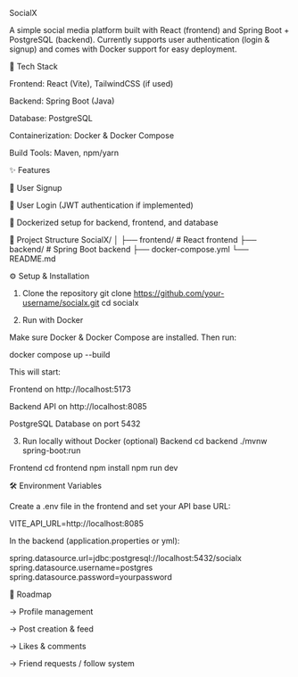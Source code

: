 SocialX

A simple social media platform built with React (frontend) and Spring Boot + PostgreSQL (backend).
Currently supports user authentication (login & signup) and comes with Docker support for easy deployment.

🚀 Tech Stack

Frontend: React (Vite), TailwindCSS (if used)

Backend: Spring Boot (Java)

Database: PostgreSQL

Containerization: Docker & Docker Compose

Build Tools: Maven, npm/yarn

✨ Features

🔑 User Signup

🔐 User Login (JWT authentication if implemented)

🐳 Dockerized setup for backend, frontend, and database

📂 Project Structure
SocialX/
│
├── frontend/         # React frontend
├── backend/          # Spring Boot backend
├── docker-compose.yml
└── README.md

⚙️ Setup & Installation
1. Clone the repository
git clone https://github.com/your-username/socialx.git
cd socialx

2. Run with Docker

Make sure Docker & Docker Compose are installed. Then run:

docker compose up --build


This will start:

Frontend on http://localhost:5173

Backend API on http://localhost:8085

PostgreSQL Database on port 5432

3. Run locally without Docker (optional)
Backend
cd backend
./mvnw spring-boot:run

Frontend
cd frontend
npm install
npm run dev

🛠️ Environment Variables

Create a .env file in the frontend and set your API base URL:

VITE_API_URL=http://localhost:8085


In the backend (application.properties or yml):

spring.datasource.url=jdbc:postgresql://localhost:5432/socialx
spring.datasource.username=postgres
spring.datasource.password=yourpassword

📌 Roadmap

-> Profile management

-> Post creation & feed

-> Likes & comments

-> Friend requests / follow system
